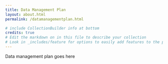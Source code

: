 ```yaml
---
title: Data Management Plan
layout: about.html
permalink: /datamanagementplan.html

# include CollectionBuilder info at bottom
credits: true
# Edit the markdown on in this file to describe your collection
# Look in _includes/feature for options to easily add features to the page
---
```


Data management plan goes here

